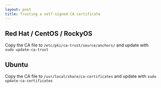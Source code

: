 ```yaml
---
layout: post
title: Trusting a self-signed CA certificate
---
```


## Red Hat / CentOS / RockyOS

Copy the CA file to `/etc/pki/ca-trust/source/anchors/` and update with `sudo update-ca-trust`

## Ubuntu

Copy the CA file to `/usr/local/share/ca-certificates` and update with `sudo update-ca-certificates`

